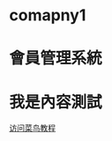 # comapny1
<h1>會員管理系統</h1>
<p>
<h1>我是內容測試</h1>  
<a href="runoob.com/html">  
<a href="https://www.runoob.com/">访问菜鸟教程</a>
  
